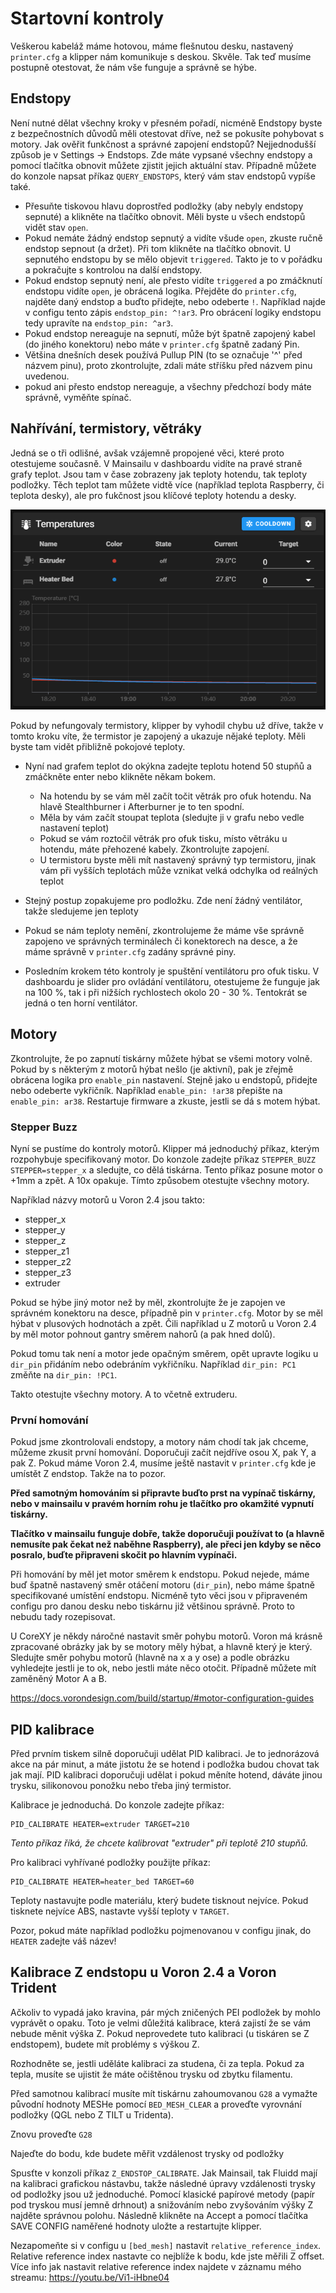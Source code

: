 # Startovní kontroly
Veškerou kabeláž máme hotovou, máme flešnutou desku, nastavený `printer.cfg` a klipper nám komunikuje s deskou. Skvěle. Tak teď musíme postupně otestovat, že nám vše funguje a správně se hýbe.

## Endstopy
Není nutné dělat všechny kroky v přesném pořadí, nicméně Endstopy byste z bezpečnostních důvodů měli otestovat dříve, než se pokusíte pohybovat s motory.
Jak ověřit funkčnost a správné zapojení endstopů? Nejjednodušší způsob je v Settings -> Endstops. Zde máte vypsané všechny endstopy a pomocí tlačítka obnovit můžete zjistit jejich aktuální stav. Případně můžete do konzole napsat příkaz `QUERY_ENDSTOPS`, který vám stav endstopů vypíše také.
- Přesuňte tiskovou hlavu doprostřed podložky (aby nebyly endstopy sepnuté) a klikněte na tlačítko obnovit. Měli byste u všech endstopů vidět stav `open`.
- Pokud nemáte žádný endstop sepnutý a vidíte všude `open`, zkuste ručně endstop sepnout (a držet). Při tom klikněte na tlačítko obnovit. U sepnutého endstopu by se mělo objevit `triggered`. Takto je to v pořádku a pokračujte s kontrolou na další endstopy.
- Pokud endstop sepnutý není, ale přesto vidíte `triggered` a po zmáčknutí endstopu vidíte `open`, je obrácená logika. Přejděte do `printer.cfg`, najděte daný endstop a buďto přidejte, nebo odeberte `!`. Například najde v configu tento zápis `endstop_pin: ^!ar3`. Pro obrácení logiky endstopu tedy upravíte na `endstop_pin: ^ar3`.
- Pokud endstop nereaguje na sepnutí, může být špatně zapojený kabel (do jiného konektoru) nebo máte v `printer.cfg` špatně zadaný Pin.
- Většina dnešních desek používá Pullup PIN (to se označuje '^' před názvem pinu), proto zkontrolujte, zdali máte stříšku před názvem pinu uvedenou.
- pokud ani přesto endstop nereaguje, a všechny předchozí body máte správně, vyměňte spínač.

## Nahřívání, termistory, větráky
Jedná se o tři odlišné, avšak vzájemně propojené věci, které proto otestujeme současně.
V Mainsailu v dashboardu vidíte na pravé straně grafy teplot. Jsou tam v čase zobrazeny jak teploty hotendu, tak teploty podložky. Těch teplot tam můžete vidtě více (například teplota Raspberry, či teplota desky), ale pro fukčnost jsou klíčové teploty hotendu a desky.

![Mainsail a nastavení teplot](/images/mainsail_temp_graph.png)

Pokud by nefungovaly termistory, klipper by vyhodil chybu už dříve, takže v tomto kroku víte, že termistor je zapojený a ukazuje nějaké teploty. Měli byste tam vidět přibližně pokojové teploty.

- Nyní nad grafem teplot do okýkna zadejte teplotu hotend 50 stupňů a zmáčkněte enter nebo klikněte někam bokem. 
    - Na hotendu by se vám měl začít točit větrák pro ofuk hotendu. Na hlavě Stealthburner i Afterburner je to ten spodní.
    - Měla by vám začít stoupat teplota (sledujte ji v grafu nebo vedle nastavení teplot)
    - Pokud se vám roztočil větrák pro ofuk tisku, místo větráku u hotendu, máte přehozené kabely. Zkontrolujte zapojení.
    - U termistoru byste měli mít nastavený správný typ termistoru, jinak vám při vyšších teplotách může vznikat velká odchylka od reálných teplot

- Stejný postup zopakujeme pro podložku. Zde není žádný ventilátor, takže sledujeme jen teploty
- Pokud se nám teploty nemění, zkontrolujeme že máme vše správně zapojeno ve správných terminálech či konektorech na desce, a že máme správně v `printer.cfg` zadány správné piny.
- Posledním krokem této kontroly je spuštění ventilátoru pro ofuk tisku. V dashboardu je slider pro ovládání ventilátoru, otestujeme že funguje jak na 100 %, tak i při nižších rychlostech okolo 20 - 30 %. Tentokrát se jedná o ten horní ventilátor.

## Motory
Zkontrolujte, že po zapnutí tiskárny můžete hýbat se všemi motory volně. Pokud by s některým z motorů hýbat nešlo (je aktivní), pak je zřejmě obrácena logika pro `enable_pin` nastavení. Stejně jako u endstopů, přidejte nebo odeberte vykřičník. Například `enable_pin: !ar38` přepište na `enable_pin: ar38`. Restartuje firmware a zkuste, jestli se dá s motem hýbat.

### Stepper Buzz
Nyní se pustíme do kontroly motorů. Klipper má jednoduchý příkaz, kterým rozpohybuje specifikovaný motor.
Do konzole zadejte příkaz `STEPPER_BUZZ STEPPER=stepper_x` a sledujte, co dělá tiskárna. Tento příkaz posune motor o +1mm a zpět. A 10x opakuje.
Tímto způsobem otestujte všechny motory. 

Například názvy motorů u Voron 2.4 jsou takto:
- stepper_x
- stepper_y
- stepper_z
- stepper_z1
- stepper_z2
- stepper_z3
- extruder

Pokud se hýbe jiný motor než by měl, zkontrolujte že je zapojen ve správném konektoru na desce, případně pin v `printer.cfg`. Motor by se měl hýbat v plusových hodnotách a zpět. Čili například u Z motorů u Voron 2.4 by měl motor pohnout gantry směrem nahorů (a pak hned dolů).

Pokud tomu tak není a motor jede opačným směrem, opět upravte logiku u `dir_pin` přidáním nebo odebráním vykřičníku. Například `dir_pin: PC1` změňte na `dir_pin: !PC1`.

Takto otestujte všechny motory. A to včetně extruderu.

### První homování
Pokud jsme zkontrolovali endstopy, a motory nám chodí tak jak chceme, můžeme zkusit první homování. Doporučuji začít nejdříve osou X, pak Y, a pak Z. Pokud máme Voron 2.4, musíme ještě nastavit v `printer.cfg` kde je umístět Z endstop. Takže na to pozor.

**Před samotným homováním si připravte buďto prst na vypínač tiskárny, nebo v mainsailu v pravém horním rohu je tlačítko pro okamžité vypnutí tiskárny.**

**Tlačítko v mainsailu funguje dobře, takže doporučuji používat to (a hlavně nemusíte pak čekat než naběhne Raspberry), ale přeci jen kdyby se něco posralo, buďte připraveni skočit po hlavním vypínači.**

Při homování by měl jet motor směrem k endstopu. Pokud nejede, máme buď špatně nastavený směr otáčení motoru (`dir_pin`), nebo máme špatně specifikované umístění endstopu. Nicméně tyto věci jsou v připraveném configu pro danou desku nebo tiskárnu již většinou správně. Proto to nebudu tady rozepisovat.

U CoreXY je někdy náročné nastavit směr pohybu motorů. Voron má krásně zpracované obrázky jak by se motory měly hýbat, a hlavně který je který. Sledujte směr pohybu motorů (hlavně na x a y ose) a podle obrázku vyhledejte jestli je to ok, nebo jestli máte něco otočit. Případně můžete mít zaměněný Motor A a B.

https://docs.vorondesign.com/build/startup/#motor-configuration-guides

## PID kalibrace
Před prvním tiskem silně doporučuji udělat PID kalibraci. Je to jednorázová akce na pár minut, a máte jistotu že se hotend i podložka budou chovat tak jak mají. PID kalibraci doporučuji udělat i pokud měníte hotend, dáváte jinou trysku, silikonovou ponožku nebo třeba jiný termistor.

Kalibrace je jednoduchá. Do konzole zadejte příkaz:
```
PID_CALIBRATE HEATER=extruder TARGET=210
```
*Tento příkaz říká, že chcete kalibrovat "extruder" při teplotě 210 stupňů.*

Pro kalibraci vyhřívané podložky použijte příkaz:
```
PID_CALIBRATE HEATER=heater_bed TARGET=60
```
Teploty nastavujte podle materiálu, který budete tisknout nejvíce. Pokud tisknete nejvíce ABS, nastavte vyšší teploty v `TARGET`. 

Pozor, pokud máte například podložku pojmenovanou v configu jinak, do `HEATER` zadejte váš název!

## Kalibrace Z endstopu u Voron 2.4 a Voron Trident
Ačkoliv to vypadá jako kravina, pár mých zničených PEI podložek by mohlo vyprávět o opaku. Toto je velmi důležitá kalibrace, která zajistí že se vám nebude měnit výška Z. Pokud neprovedete tuto kalibraci (u tiskáren se Z endstopem), budete mít problémy s výškou Z.

Rozhodněte se, jestli uděláte kalibraci za studena, či za tepla. Pokud za tepla, musíte se ujistit že máte očištěnou trysku od zbytku filamentu.

Před samotnou kalibrací musíte mít tiskárnu zahoumovanou `G28` a vymažte původní hodnoty MESHe pomocí `BED_MESH_CLEAR` a proveďte vyrovnání podložky (QGL nebo Z TILT u Tridenta).

Znovu proveďte `G28`

Najeďte do bodu, kde budete měřit vzdálenost trysky od podložky

Spusťte v konzoli příkaz `Z_ENDSTOP_CALIBRATE`. Jak Mainsail, tak Fluidd mají na kalibraci grafickou nástavbu, takže následné úpravy vzdálenosti trysky od podložky jsou už jednoduché. Pomocí klasické papírové metody (papír pod tryskou musí jemně drhnout) a snižováním nebo zvyšováním výšky Z najděte správnou polohu. Následně klikněte na Accept a pomocí tlačítka SAVE CONFIG naměřené hodnoty uložte a restartujte klipper.

Nezapomeňte si v configu u `[bed_mesh]` nastavit `relative_reference_index`. Relative reference index nastavte co nejblíže k bodu, kde jste měřili Z offset.
Více info jak nastavit relative reference index najdete v záznamu mého streamu: https://youtu.be/Vi1-iHbne04
